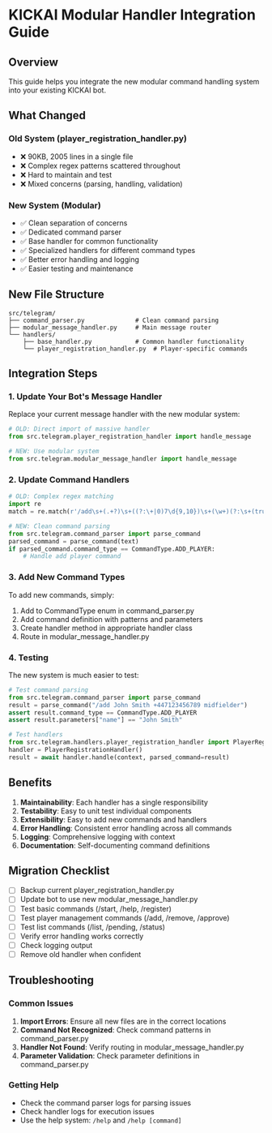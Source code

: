 # KICKAI Modular Handler Integration Guide

## Overview

This guide helps you integrate the new modular command handling system into your existing KICKAI bot.

## What Changed

### Old System (player_registration_handler.py)
- ❌ 90KB, 2005 lines in a single file
- ❌ Complex regex patterns scattered throughout
- ❌ Hard to maintain and test
- ❌ Mixed concerns (parsing, handling, validation)

### New System (Modular)
- ✅ Clean separation of concerns
- ✅ Dedicated command parser
- ✅ Base handler for common functionality
- ✅ Specialized handlers for different command types
- ✅ Better error handling and logging
- ✅ Easier testing and maintenance

## New File Structure

```
src/telegram/
├── command_parser.py              # Clean command parsing
├── modular_message_handler.py     # Main message router
└── handlers/
    ├── base_handler.py            # Common handler functionality
    └── player_registration_handler.py  # Player-specific commands
```

## Integration Steps

### 1. Update Your Bot's Message Handler

Replace your current message handler with the new modular system:

```python
# OLD: Direct import of massive handler
from src.telegram.player_registration_handler import handle_message

# NEW: Use modular system
from src.telegram.modular_message_handler import handle_message
```

### 2. Update Command Handlers

```python
# OLD: Complex regex matching
import re
match = re.match(r'/add\s+(.+?)\s+((?:\+|0)7\d{9,10})\s+(\w+)(?:\s+(true|yes|y))?', text)

# NEW: Clean command parsing
from src.telegram.command_parser import parse_command
parsed_command = parse_command(text)
if parsed_command.command_type == CommandType.ADD_PLAYER:
    # Handle add player command
```

### 3. Add New Command Types

To add new commands, simply:

1. Add to CommandType enum in command_parser.py
2. Add command definition with patterns and parameters
3. Create handler method in appropriate handler class
4. Route in modular_message_handler.py

### 4. Testing

The new system is much easier to test:

```python
# Test command parsing
from src.telegram.command_parser import parse_command
result = parse_command("/add John Smith +447123456789 midfielder")
assert result.command_type == CommandType.ADD_PLAYER
assert result.parameters["name"] == "John Smith"

# Test handlers
from src.telegram.handlers.player_registration_handler import PlayerRegistrationHandler
handler = PlayerRegistrationHandler()
result = await handler.handle(context, parsed_command=result)
```

## Benefits

1. **Maintainability**: Each handler has a single responsibility
2. **Testability**: Easy to unit test individual components
3. **Extensibility**: Easy to add new commands and handlers
4. **Error Handling**: Consistent error handling across all commands
5. **Logging**: Comprehensive logging with context
6. **Documentation**: Self-documenting command definitions

## Migration Checklist

- [ ] Backup current player_registration_handler.py
- [ ] Update bot to use new modular_message_handler.py
- [ ] Test basic commands (/start, /help, /register)
- [ ] Test player management commands (/add, /remove, /approve)
- [ ] Test list commands (/list, /pending, /status)
- [ ] Verify error handling works correctly
- [ ] Check logging output
- [ ] Remove old handler when confident

## Troubleshooting

### Common Issues

1. **Import Errors**: Ensure all new files are in the correct locations
2. **Command Not Recognized**: Check command patterns in command_parser.py
3. **Handler Not Found**: Verify routing in modular_message_handler.py
4. **Parameter Validation**: Check parameter definitions in command_parser.py

### Getting Help

- Check the command parser logs for parsing issues
- Check handler logs for execution issues
- Use the help system: `/help` and `/help [command]`

